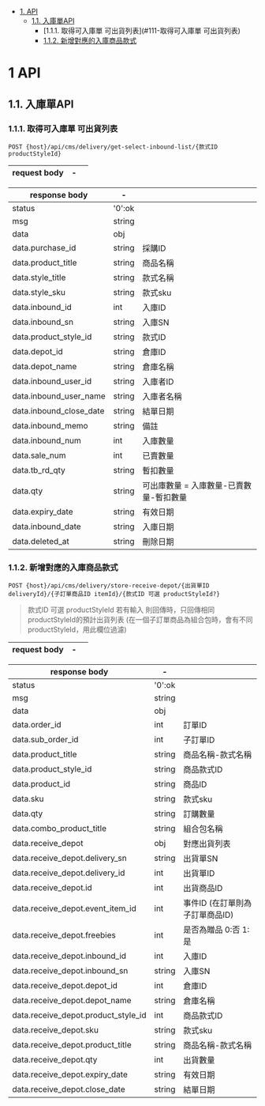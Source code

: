 <!-- TOC -->

- [1. API](#1-api)
    - [1.1. 入庫單API](#11-入庫單api)
        - [1.1.1. 取得可入庫單 可出貨列表](#111-取得可入庫單 可出貨列表)
        - [1.1.2. 新增對應的入庫商品款式](#112-新增對應的入庫商品款式)

<!-- /TOC -->

# 1 API

## 1.1. 入庫單API

### 1.1.1. 取得可入庫單 可出貨列表

```
POST {host}/api/cms/delivery/get-select-inbound-list/{款式ID productStyleId}
```

| request body | -      |      |
| ------------ | ------ | ---- |

| response body  | -      |     |
| -------------- | ------ | --- |
| status         | '0':ok |     |
| msg            | string |     |
| data           | obj    |     |
| data.purchase_id | string | 採購ID    |
| data.product_title| string | 商品名稱    |
| data.style_title| string | 款式名稱    |
| data.style_sku| string | 款式sku    |
| data.inbound_id| int | 入庫ID    |
| data.inbound_sn| string | 入庫SN    |
| data.product_style_id| string | 款式ID    |
| data.depot_id| string | 倉庫ID    |
| data.depot_name| string | 倉庫名稱    |
| data.inbound_user_id| string | 入庫者ID    |
| data.inbound_user_name| string | 入庫者名稱    |
| data.inbound_close_date| string | 結單日期    |
| data.inbound_memo| string | 備註    |
| data.inbound_num| int | 入庫數量    |
| data.sale_num| int | 已賣數量    |
| data.tb_rd_qty| string | 暫扣數量    |
| data.qty| string | 可出庫數量 = 入庫數量-已賣數量-暫扣數量    |
| data.expiry_date| string | 有效日期    |
| data.inbound_date| string | 入庫日期    |
| data.deleted_at| string | 刪除日期    |

### 1.1.2. 新增對應的入庫商品款式

```
POST {host}/api/cms/delivery/store-receive-depot/{出貨單ID deliveryId}/{子訂單商品ID itemId}/{款式ID 可選 productStyleId?}
```

> 款式ID 可選 productStyleId 若有輸入 則回傳時，只回傳相同productStyleId的預計出貨列表 (在一個子訂單商品為組合包時，會有不同productStyleId，用此欄位過濾)

| request body | -      |      |
| ------------ | ------ | ---- |

| response body  | -      |     |
| -------------- | ------ | --- |
| status         | '0':ok |     |
| msg            | string |     |
| data           | obj    |     || data.item_id | int | 子訂單商品ID    |
| data.order_id | int | 訂單ID    |
| data.sub_order_id | int | 子訂單ID    |
| data.product_title | string | 商品名稱-款式名稱    |
| data.product_style_id | string | 商品款式ID    |
| data.product_id | string | 商品ID    |
| data.sku | string | 款式sku    |
| data.qty | string | 訂購數量    |
| data.combo_product_title | string | 組合包名稱    |
| data.receive_depot | obj | 對應出貨列表    |
| data.receive_depot.delivery_sn | string | 出貨單SN    |
| data.receive_depot.delivery_id | int | 出貨單ID    |
| data.receive_depot.id | int | 出貨商品ID    |
| data.receive_depot.event_item_id | int | 事件ID (在訂單則為子訂單商品ID)    |
| data.receive_depot.freebies | int | 是否為贈品 0:否 1:是    |
| data.receive_depot.inbound_id | int | 入庫ID    |
| data.receive_depot.inbound_sn | string | 入庫SN    |
| data.receive_depot.depot_id | int | 倉庫ID    |
| data.receive_depot.depot_name | string | 倉庫名稱    |
| data.receive_depot.product_style_id | int | 商品款式ID    |
| data.receive_depot.sku | string | 款式sku    |
| data.receive_depot.product_title | string | 商品名稱-款式名稱    |
| data.receive_depot.qty | int | 出貨數量    |
| data.receive_depot.expiry_date | string | 有效日期    |
| data.receive_depot.close_date | string | 結單日期    |
